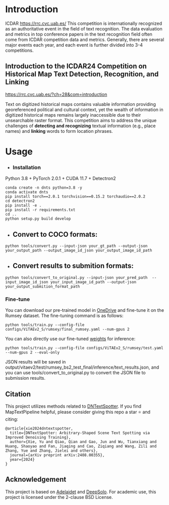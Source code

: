 # Introduction

ICDAR https://rrc.cvc.uab.es/
This competition is internationally recognized as an authoritative event in the field of text recognition. The data evaluation and metrics in top conference papers in the text recognition field often come from ICDAR competition data and metrics. Generally, there are several major events each year, and each event is further divided into 3-4 competitions.

## Introduction to the ICDAR24 Competition on Historical Map Text Detection, Recognition, and Linking

https://rrc.cvc.uab.es/?ch=28&com=introduction

Text on digitized historical maps contains valuable information providing georeferenced political and cultural context, yet the wealth of information in digitized historical maps remains largely inaccessible due to their unsearchable raster format. This competition aims to address the unique challenges of **detecting and recognizing** textual information (e.g., place names) and **linking** words to form location phrases.


# Usage

- ### Installation

Python 3.8 + PyTorch 2.0.1 + CUDA 11.7 + Detectron2

```
conda create -n dnts python=3.8 -y
conda activate dnts
pip install torch==2.0.1 torchvision==0.15.2 torchaudio==2.0.2
cd detectron2
pip install -e .
pip install -r requirements.txt
cd ..
python setup.py build develop
```

- ## Convert to COCO formats:

```
python tools/convert.py --input-json your_gt_path --output-json your_output_path --output_image_id_json your_output_image_id_path
```



- ## Convert results to submition formats:

```
python tools/convert_to_original.py --input-json your_pred_path  --input_image_id_json your_input_image_id_path --output-json your_output_submition_format_path 
```



### Fine-tune

You can download our pre-trained model in [OneDrive](https://drive.google.com/file/d/13rPnEcWu2FGwGw1BgH0UAw8LS2gu2RYK/view?usp=drive_link) and fine-tune it on the Rumsey dataset. The fine-tuning command is as follows:

```
python tools/train.py --config-file configs/ViTAEv2_S/rumsey/final_rumsey.yaml --num-gpus 2
```

You can also directly use our fine-tuned [weights](https://drive.google.com/file/d/1Okvl5tlWusJxDCdDv_CLsGKQ5elImfx4/view?usp=drive_link)  for inference:

```
python tools/train.py --config-file configs/ViTAEv2_S/rumsey/test.yaml --num-gpus 2 --eval-only
```

JSON results will be saved in output/vitaev2/test/rumsey_bs2_test_final/inference/text_results.json, and you can use tools/convert_to_original.py to convert the JSON file to submission results.



## Citation

This project utilizes methods related to [DNTextSpotter](https://github.com/yyyyyxie/DNTextSpotter). If you find MapTextPipeline helpful, please consider giving this repo a star ⭐ and citing:

```
@article{xie2024dntextspotter,
  title={DNTextSpotter: Arbitrary-Shaped Scene Text Spotting via Improved Denoising Training},
  author={Xie, Yu and Qiao, Qian and Gao, Jun and Wu, Tianxiang and Huang, Shaoyao and Fan, Jiaqing and Cao, Ziqiang and Wang, Zili and Zhang, Yue and Zhang, Jielei and others},
  journal={arXiv preprint arXiv:2408.00355},
  year={2024}
}
```

## Acknowledgement

This project is based on [Adelaidet](https://github.com/aim-uofa/AdelaiDet) and [DeepSolo](https://github.com/ViTAE-Transformer/DeepSolo). For academic use, this project is licensed under the 2-clause BSD License.

